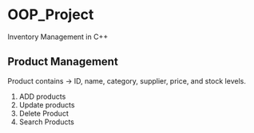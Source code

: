 # OOP_Project
Inventory Management in C++

## Product Management

Product contains -> ID, name, category, supplier, price, and stock levels.
<br>
1. ADD products 
2. Update products 
3. Delete Product
4. Search Products 

